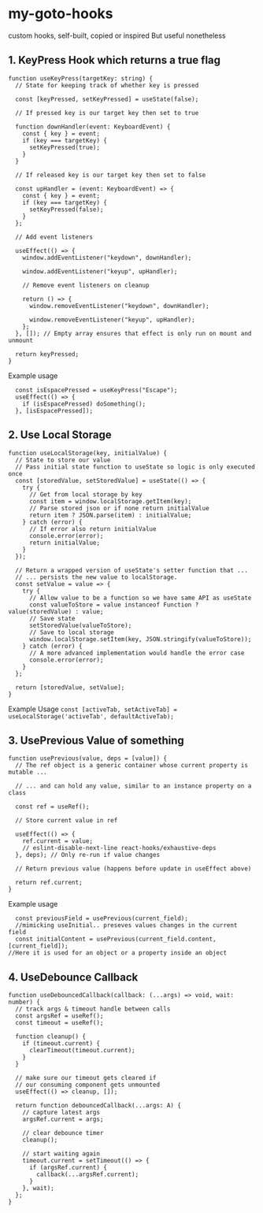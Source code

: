 # my-goto-hooks
custom hooks, self-built, copied or inspired But useful nonetheless
## 1. KeyPress Hook which returns a true flag
```
function useKeyPress(targetKey: string) {
  // State for keeping track of whether key is pressed

  const [keyPressed, setKeyPressed] = useState(false);

  // If pressed key is our target key then set to true

  function downHandler(event: KeyboardEvent) {
    const { key } = event;
    if (key === targetKey) {
      setKeyPressed(true);
    }
  }

  // If released key is our target key then set to false

  const upHandler = (event: KeyboardEvent) => {
    const { key } = event;
    if (key === targetKey) {
      setKeyPressed(false);
    }
  };

  // Add event listeners

  useEffect(() => {
    window.addEventListener("keydown", downHandler);

    window.addEventListener("keyup", upHandler);

    // Remove event listeners on cleanup

    return () => {
      window.removeEventListener("keydown", downHandler);

      window.removeEventListener("keyup", upHandler);
    };
  }, []); // Empty array ensures that effect is only run on mount and unmount

  return keyPressed;
}
```
Example usage

```
  const isEspacePressed = useKeyPress("Escape");
  useEffect(() => {
    if (isEspacePressed) doSomething();
  }, [isEspacePressed]);
```
## 2. Use Local Storage
```
function useLocalStorage(key, initialValue) {
  // State to store our value
  // Pass initial state function to useState so logic is only executed once
  const [storedValue, setStoredValue] = useState(() => {
    try {
      // Get from local storage by key
      const item = window.localStorage.getItem(key);
      // Parse stored json or if none return initialValue
      return item ? JSON.parse(item) : initialValue;
    } catch (error) {
      // If error also return initialValue
      console.error(error);
      return initialValue;
    }
  });

  // Return a wrapped version of useState's setter function that ...
  // ... persists the new value to localStorage.
  const setValue = value => {
    try {
      // Allow value to be a function so we have same API as useState
      const valueToStore = value instanceof Function ? value(storedValue) : value;
      // Save state
      setStoredValue(valueToStore);
      // Save to local storage
      window.localStorage.setItem(key, JSON.stringify(valueToStore));
    } catch (error) {
      // A more advanced implementation would handle the error case
      console.error(error);
    }
  };

  return [storedValue, setValue];
}
```
Example Usage
```const [activeTab, setActiveTab] = useLocalStorage('activeTab', defaultActiveTab);```
## 3. UsePrevious Value of something
```
function usePrevious(value, deps = [value]) {
  // The ref object is a generic container whose current property is mutable ...

  // ... and can hold any value, similar to an instance property on a class

  const ref = useRef();

  // Store current value in ref

  useEffect(() => {
    ref.current = value;
    // eslint-disable-next-line react-hooks/exhaustive-deps
  }, deps); // Only re-run if value changes

  // Return previous value (happens before update in useEffect above)

  return ref.current;
}
```
Example usage
```
  const previousField = usePrevious(current_field);
  //mimicking useInitial.. preseves values changes in the current field
  const initialContent = usePrevious(current_field.content, [current_field]);
//Here it is used for an object or a property inside an object
```

## 4. UseDebounce Callback
```
function useDebouncedCallback(callback: (...args) => void, wait: number) {
  // track args & timeout handle between calls
  const argsRef = useRef();
  const timeout = useRef();

  function cleanup() {
    if (timeout.current) {
      clearTimeout(timeout.current);
    }
  }

  // make sure our timeout gets cleared if
  // our consuming component gets unmounted
  useEffect(() => cleanup, []);

  return function debouncedCallback(...args: A) {
    // capture latest args
    argsRef.current = args;

    // clear debounce timer
    cleanup();

    // start waiting again
    timeout.current = setTimeout(() => {
      if (argsRef.current) {
        callback(...argsRef.current);
      }
    }, wait);
  };
}
```

